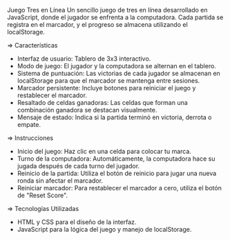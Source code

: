 Juego Tres en Línea
Un sencillo juego de tres en línea desarrollado en JavaScript, donde el jugador se enfrenta a la computadora. Cada partida se registra en el marcador, y el progreso se almacena utilizando el localStorage.

=> Características
- Interfaz de usuario: Tablero de 3x3 interactivo.
- Modo de juego: El jugador y la computadora se alternan en el tablero.
- Sistema de puntuación: Las victorias de cada jugador se almacenan en localStorage para que el marcador se mantenga entre sesiones.
- Marcador persistente: Incluye botones para reiniciar el juego y restablecer el marcador.
- Resaltado de celdas ganadoras: Las celdas que forman una combinación ganadora se destacan visualmente.
- Mensaje de estado: Indica si la partida terminó en victoria, derrota o empate.

=> Instrucciones
- Inicio del juego: Haz clic en una celda para colocar tu marca.
- Turno de la computadora: Automáticamente, la computadora hace su jugada después de cada turno del jugador.
- Reinicio de la partida: Utiliza el botón de reinicio para jugar una nueva ronda sin afectar el marcador.
- Reiniciar marcador: Para restablecer el marcador a cero, utiliza el botón de "Reset Score".

=> Tecnologías Utilizadas
- HTML y CSS para el diseño de la interfaz.
- JavaScript para la lógica del juego y manejo de localStorage.
